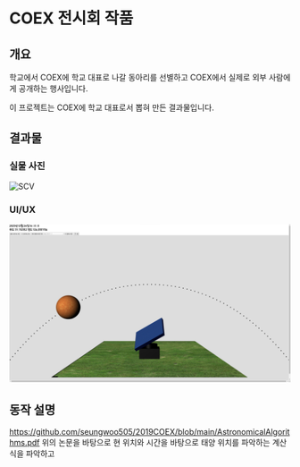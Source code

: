 # COEX 전시회 작품

## 개요

학교에서 COEX에 학교 대표로 나갈 동아리를 선별하고 COEX에서 실제로 외부 사람에게 공개하는 행사입니다.

이 프로젝트는 COEX에 학교 대표로서 뽑혀 만든 결과물입니다.

## 결과물

### 실물 사진

![SCV](https://github.com/seungwoo505/2019COEX/blob/main/ActualProduct.png)

### UI/UX

![SCV](https://github.com/seungwoo505/2019COEX/blob/main/page.png)

## 동작 설명

<https://github.com/seungwoo505/2019COEX/blob/main/AstronomicalAlgorithms.pdf>
위의 논문을 바탕으로 현 위치와 시간을 바탕으로 태양 위치를 파악하는 계산식을 파악하고


